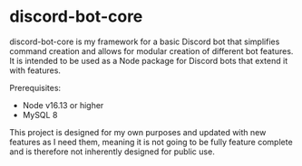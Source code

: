 # discord-bot-core

discord-bot-core is my framework for a basic Discord bot that simplifies command creation and allows for modular creation of different bot features. It is intended to be used as a Node package for Discord bots that extend it with features.

Prerequisites:
  * Node v16.13 or higher
  * MySQL 8

This project is designed for my own purposes and updated with new features as I need them, meaning it is not going to be fully feature complete and is therefore not inherently designed for public use.
